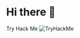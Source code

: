 # Hi there 🦝


Try Hack Me
<img src="https://tryhackme-badges.s3.amazonaws.com/UnknownError.exe.png" alt="TryHackMe">
